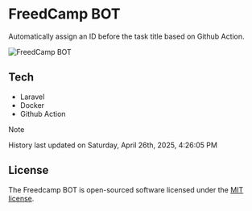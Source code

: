 # FreedCamp BOT

Automatically assign an ID before the task title based on Github Action.

![FreedCamp BOT](https://repository-images.githubusercontent.com/737932867/7d34798b-2680-471c-b089-a78a718d3d6a)

## Tech

- Laravel
- Docker
- Github Action

> [!NOTE]  
> History last updated on Saturday, April 26th, 2025, 4:26:05 PM

## License

The Freedcamp BOT is open-sourced software licensed under the [MIT license](https://opensource.org/licenses/MIT).

